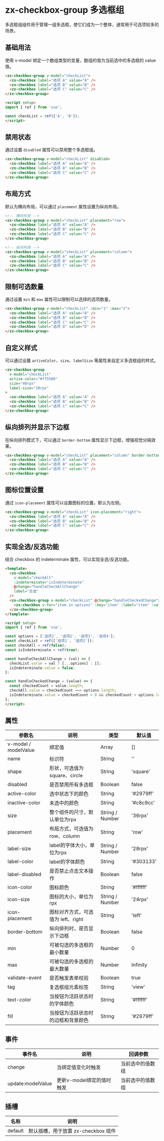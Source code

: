 # zx-checkbox-group 多选框组

多选框组组件用于管理一组多选框，使它们成为一个整体，通常用于可选项较多的场景。

## 基础用法

使用 v-model 绑定一个数组类型的变量，数组的值为当前选中的多选框的 value 值。

```html
<zx-checkbox-group v-model="checkList">
  <zx-checkbox label="选项 A" value="A" />
  <zx-checkbox label="选项 B" value="B" />
  <zx-checkbox label="选项 C" value="C" />
</zx-checkbox-group>

<script setup>
import { ref } from 'vue';

const checkList = ref(['A', 'B']);
</script>
```

## 禁用状态

通过设置 `disabled` 属性可以禁用整个多选框组。

```html
<zx-checkbox-group v-model="checkList" disabled>
  <zx-checkbox label="选项 A" value="A" />
  <zx-checkbox label="选项 B" value="B" />
  <zx-checkbox label="选项 C" value="C" />
</zx-checkbox-group>
```

## 布局方式

默认为横向布局，可以通过 `placement` 属性设置为纵向布局。

```html
<!-- 横向布局 -->
<zx-checkbox-group v-model="checkList" placement="row">
  <zx-checkbox label="选项 A" value="A" />
  <zx-checkbox label="选项 B" value="B" />
  <zx-checkbox label="选项 C" value="C" />
</zx-checkbox-group>

<!-- 纵向布局 -->
<zx-checkbox-group v-model="checkList" placement="column">
  <zx-checkbox label="选项 A" value="A" />
  <zx-checkbox label="选项 B" value="B" />
  <zx-checkbox label="选项 C" value="C" />
</zx-checkbox-group>
```

## 限制可选数量

通过设置 `min` 和 `max` 属性可以限制可以选择的选项数量。

```html
<zx-checkbox-group v-model="checkList" :min="1" :max="2">
  <zx-checkbox label="选项 A" value="A" />
  <zx-checkbox label="选项 B" value="B" />
  <zx-checkbox label="选项 C" value="C" />
  <zx-checkbox label="选项 D" value="D" />
</zx-checkbox-group>
```

## 自定义样式

可以通过设置 `activeColor`、`size`、`labelSize` 等属性来自定义多选框组的样式。

```html
<zx-checkbox-group 
  v-model="checkList" 
  active-color="#ff5500" 
  size="40rpx"
  label-size="30rpx"
>
  <zx-checkbox label="选项 A" value="A" />
  <zx-checkbox label="选项 B" value="B" />
  <zx-checkbox label="选项 C" value="C" />
</zx-checkbox-group>
```

## 纵向排列并显示下边框

在纵向排列模式下，可以通过 `border-bottom` 属性显示下边框，增强视觉分隔效果。

```html
<zx-checkbox-group v-model="checkList" placement="column" border-bottom>
  <zx-checkbox label="选项 A" value="A" />
  <zx-checkbox label="选项 B" value="B" />
  <zx-checkbox label="选项 C" value="C" />
</zx-checkbox-group>
```

## 图标位置设置

通过 `icon-placement` 属性可以设置图标的位置，默认为左侧。

```html
<zx-checkbox-group v-model="checkList" icon-placement="right">
  <zx-checkbox label="选项 A" value="A" />
  <zx-checkbox label="选项 B" value="B" />
  <zx-checkbox label="选项 C" value="C" />
</zx-checkbox-group>
```

## 实现全选/反选功能

结合 checkbox 的 indeterminate 属性，可以实现全选/反选功能。

```html
<template>
  <zx-checkbox 
    v-model="checkAll" 
    :indeterminate="isIndeterminate"
    @change="handleCheckAllChange"
    label="全选"
  />
  <zx-checkbox-group v-model="checkList" @change="handleCheckedChange">
    <zx-checkbox v-for="item in options" :key="item" :label="item" :value="item" />
  </zx-checkbox-group>
</template>

<script setup>
import { ref } from 'vue';

const options = ['选项1', '选项2', '选项3', '选项4'];
const checkList = ref(['选项1', '选项2']);
const checkAll = ref(false);
const isIndeterminate = ref(true);

const handleCheckAllChange = (val) => {
  checkList.value = val ? [...options] : [];
  isIndeterminate.value = false;
};

const handleCheckedChange = (value) => {
  const checkedCount = value.length;
  checkAll.value = checkedCount === options.length;
  isIndeterminate.value = checkedCount > 0 && checkedCount < options.length;
};
</script>
```

## 属性

| 参数名 | 说明 | 类型 | 默认值 |
| --- | --- | --- | --- |
| v-model / modelValue | 绑定值 | Array | [] |
| name | 标识符 | String | '' |
| shape | 形状，可选值为 square、circle | String | 'square' |
| disabled | 是否禁用所有多选框 | Boolean | false |
| active-color | 选中状态下的颜色 | String | '#2979ff' |
| inactive-color | 未选中的颜色 | String | '#c8c9cc' |
| size | 整个组件的尺寸，默认单位为rpx | String / Number | '36rpx' |
| placement | 布局方式，可选值为 row、column | String | 'row' |
| label-size | label的字体大小，单位为rpx | String / Number | '28rpx' |
| label-color | label的字体颜色 | String | '#303133' |
| label-disabled | 是否禁止点击文本操作 | Boolean | false |
| icon-color | 图标颜色 | String | '#ffffff' |
| icon-size | 图标的大小，单位为rpx | String / Number | '24rpx' |
| icon-placement | 图标对齐方式，可选值为 left、right | String | 'left' |
| border-bottom | 纵向排列时，是否显示下边框 | Boolean | false |
| min | 可被勾选的多选框的最小数量 | Number | 0 |
| max | 可被勾选的多选框的最大数量 | Number | Infinity |
| validate-event | 是否触发表单校验 | Boolean | true |
| tag | 复选框组元素标签 | String | 'view' |
| text-color | 当按钮为活跃状态时的字体颜色 | String | '#ffffff' |
| fill | 当按钮为活跃状态时的边框和背景颜色 | String | '#2979ff' |

## 事件

| 事件名 | 说明 | 回调参数 |
| --- | --- | --- |
| change | 当绑定值变化时触发 | 当前选中的值数组 |
| update:modelValue | 更新v-model绑定的值时触发 | 当前选中的值数组 |

## 插槽

| 名称 | 说明 |
| --- | --- |
| default | 默认插槽，用于放置 zx-checkbox 组件 |
